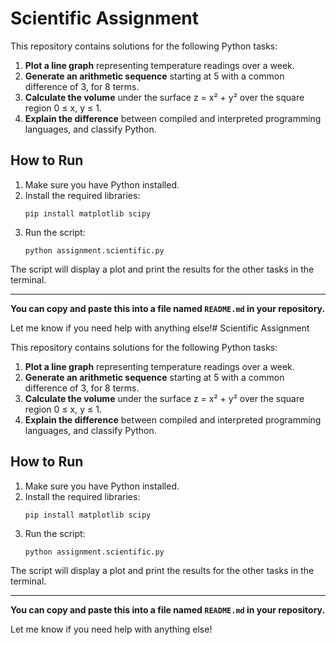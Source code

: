# Scientific Assignment

This repository contains solutions for the following Python tasks:

1. **Plot a line graph** representing temperature readings over a week.
2. **Generate an arithmetic sequence** starting at 5 with a common difference of 3, for 8 terms.
3. **Calculate the volume** under the surface z = x² + y² over the square region 0 ≤ x, y ≤ 1.
4. **Explain the difference** between compiled and interpreted programming languages, and classify Python.

## How to Run

1. Make sure you have Python installed.
2. Install the required libraries:
   ```
   pip install matplotlib scipy
   ```
3. Run the script:
   ```
   python assignment.scientific.py
   ```

The script will display a plot and print the results for the other tasks in the terminal.

---

**You can copy and paste this into a file named `README.md` in your repository.**

Let me know if you need help with anything else!# Scientific Assignment

This repository contains solutions for the following Python tasks:

1. **Plot a line graph** representing temperature readings over a week.
2. **Generate an arithmetic sequence** starting at 5 with a common difference of 3, for 8 terms.
3. **Calculate the volume** under the surface z = x² + y² over the square region 0 ≤ x, y ≤ 1.
4. **Explain the difference** between compiled and interpreted programming languages, and classify Python.

## How to Run

1. Make sure you have Python installed.
2. Install the required libraries:
   ```
   pip install matplotlib scipy
   ```
3. Run the script:
   ```
   python assignment.scientific.py
   ```

The script will display a plot and print the results for the other tasks in the terminal.

---

**You can copy and paste this into a file named `README.md` in your repository.**

Let me know if you need help with anything else!
